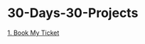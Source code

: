 # 30-Days-30-Projects

[1. Book My Ticket](https://pavankalyan-codes.github.io/30-Days-30-Projects/1%20Book%20My%20Ticket/)
